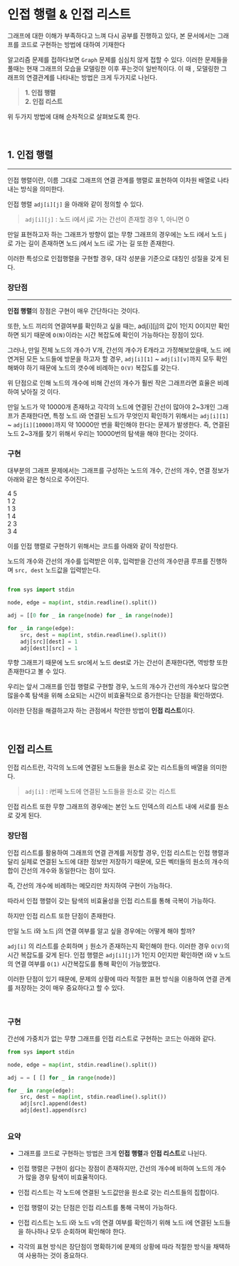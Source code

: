 # 인접 행렬 & 인접 리스트

그래프에 대한 이해가 부족하다고 느껴 다시 공부를 진행하고 있다, 
본 문서에서는 그래프를 코드로 구현하는 방법에 대하여 기재한다


알고리즘 문제를 접하다보면 `Graph` 문제를 심심치 않게 접할 수 있다.
이러한 문제들을 풀때는 현재 그래프의 모습을 모델링한 이후 푸는것이 일반적이다. 이 때 , 모델링한 그래프의 연결관계를 나타내는 방법은 크게 두가지로 나뉜다.

> **1. 인접 행렬**<br>
> **2. 인접 리스트**

위 두가지 방법에 대해 순차적으로 살펴보도록 한다.

<br>

## 1. 인접 행렬
---

인접 행렬이란, 이름 그대로 그래프의 연결 관계를 행렬로 표현하여 이차원 배열로 나타내는 방식을 의미한다.

인접 행렬 `adj[i][j]` 을 아래와 같이 정의할 수 있다.

> `adj[i][j]` : 노드 i에서 j로 가는 간선이 존재할 경우 1, 아니면 0

만일 표현하고자 하는 그래프가 방향이 없는 무향 그래프의 경우에는 노드 i에서 노드 j로 가는 길이 존재하면 노드 j에서 노드 i로 가는 길 또한 존재한다.

이러한 특성으로 인접행렬을 구현할 경우, 대각 성분을 기준으로 대칭인 성질을 갖게 된다.

### 장단점
---

**인접 행렬**의 장점은 구현이 매우 간단하다는 것이다.

또한, 노드 끼리의 연결여부를 확인하고 싶을 때는, adj[i][j]의 값이 1인지 0이지만 확인하면 되기 때문에 `O(N)`이라는 시간 복잡도에 확인이 가능하다는 장점이 있다.

그러나, 만일 전체 노드의 개수가 V개, 간선의 개수가 E개라고 가정해보았을때, 노드 i에 연겨된 모든 노드들에 방문을 하고자 할 경우, `adj[i][1]` ~ `adj[i][v]`까지 모두 확인해봐야 하기 때문에 노드의 갯수에 비례하는 `O(V)` 복잡도를 갖는다.

위 단점으로 인해 노드의 개수에 비해 간선의 개수가 훨씬 작은 그래프라면 효율은 비례하여 낮아질 것 이다.

만일 노드가 약 10000개 존재하고 각각의 노드에 연결된 간선이 많아야 2~3개인 그래프가 존재한다면, 특정 노드 i와 연결된 노드가 무엇인지 확인하기 위해서는 `adj[i][1]` ~ `adj[i][10000]`까지 약 10000만 번을 확인해야 한다는 문제가 발생한다.
즉, 연결된 노드 2~3개를 찾기 위해서 우리는 10000번의 탐색을 해야 한다는 것이다.

### 구현

대부분의 그래프 문제에서는 그래프를 구성하는 노드의 개수, 간선의 개수, 연결 정보가 아래와 같은 형식으로 주어진다.

4 5 <br>1 2<br>1 3<br>1 4<br>2 3<br>3 4

이를 인접 행렬로 구현하기 위해서는 코드를 아래와 같이 작성한다.

노드의 개수와 간선의 개수를 입력받은 이후, 입력받을 간선의 개수만큼 루프를 진행하며 `src, dest` 노드값을 입력받는다.

```python

from sys import stdin

node, edge = map(int, stdin.readline().split())

adj = [[0 for _ in range(node) for _ in range(node)]

for _ in range(edge):
    src, dest = map(int, stdin.readline().split())
    adj[src][dest] = 1
    adj[dest][src] = 1
```

무향 그래프기 때문에 노드 src에서 노드 dest로 가는 간선이 존재한다면, 역방향 또한 존재한다고 볼 수 있다.

우리는 앞서 그래프를 인접 행렬로 구현할 경우, 노드의 개수가 간선의 개수보다 많으면 많을수록 탐색을 위해 소요되는 시간이 비효율적으로 증가한다는 단점을 확인하였다.

이러한 단점을 해결하고자 하는 관점에서 착안한 방법이 **인접 리스트**이다.

<br>

## 인접 리스트

인접 리스트란, 각각의 노드에 연결된 노드들을 원소로 갖는 리스트들의 배열을 의미한다.

> `adj[i]` : i번째 노드에 연결된 노드들을 원소로 갖는 리스트

인접 리스트 또한 무향 그래프의 경우에는 본인 노드 인덱스의 리스트 내에 서로를 원소로 갖게 된다.

### 장단점

인접 리스트를 활용하여 그래프의 연결 관계를 저장할 경우, 인접 리스트는 인접 행렬과 달리 실제로 연결된 노드에 대한 정보만 저장하기 때문에, 모든 벡터들의 원소의 개수의 합이 간선의 개수와 동일한다는 점이 있다.

즉, 간선의 개수에 비례하는 메모리만 차지하여 구현이 가능하다.

따라서 인접 행렬이 갖는 탐색의 비효율성을 인접 리스트를 통해 극복이 가능하다.

하지만 인접 리스트 또한 단점이 존재한다.

만일 노드 i와 노드 j의 연결 여부를 알고 싶을 경우에는 어떻게 해야 할까?

`adj[i]` 의 리스트를 순회하며 `j` 원소가 존재하는지 확인해야 한다. 이러한 경우 `O(V)`의 시간 복잡도를 갖게 된다. 인접 행렬은 `adj[i][j]`가 1인지 0인지만 확인하면 i와 v 노드의 연결 여부를 `O(1)` 시간복잡도를 통해 확인이 가능했었다.

이러한 단점이 있기 때문에, 문제의 상황에 따라 적절한 표현 방식을 이용하여 연결 관계를 저장하는 것이 매우 중요하다고 할 수 있다.

<br>

### 구현

간선에 가중치가 없는 무향 그래프를 인접 리스트로 구현하는 코드는 아래와 같다.

```python
from sys import stdin

node, edge = map(int, stdin.readline().split())

adj = = [ [] for _ in range(node)]

for _ in range(edge):
    src, dest = map(int, stdin.readline().split())
    adj[src].append(dest)
    adj[dest].append(src)
    
```



### 요약

- 그래프를 코드로 구현하는 방법은 크게 **인접 행렬**과 **인접 리스트**로 나뉜다.

- 인접 행렬은 구현이 쉽다는 장점이 존재하지만, 간선의 개수에 비하여 노드의 개수가 많을 경우 탐색이 비효율적이다.

- 인접 리스트는 각 노드에 연결된 노드값만을 원소로 갖는 리스트들의 집합이다.

- 인접 행렬이 갖는 단점은 인접 리스트를 통해 극복이 가능하다.

- 인접 리스트는 노드 i와 노드 v의 연결 여부를 확인하기 위해 노드 i에 연결된 노드들을 하나하나 모두 순회하며 확인해야 한다.

- 각각의 표현 방식은 장단점이 명확하기에 문제의 상황에 따라 적절한 방식을 채택하여 사용하는 것이 중요하다.


